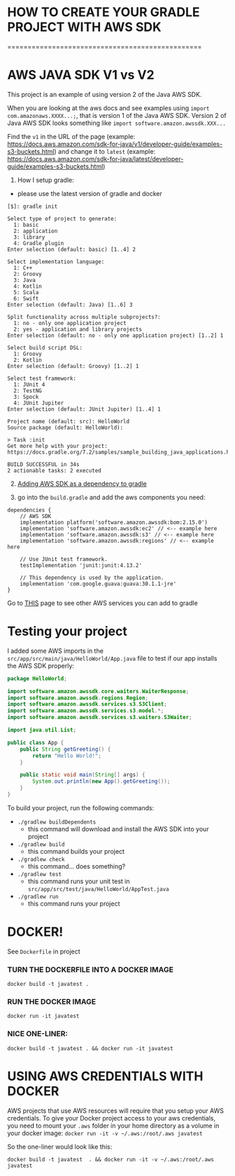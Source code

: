 # HOW TO CREATE YOUR GRADLE PROJECT WITH AWS SDK
================================================


# AWS JAVA SDK V1 vs V2
This project is an example of using version 2 of the Java AWS SDK.

When you are looking at the aws docs and see examples using `import com.amazonaws.XXXX...;`,
that is version 1 of the Java AWS SDK. Version 2 of Java AWS SDK looks something like `import software.amazon.awssdk.XXX...`

Find the `v1` in the URL of the page (example: https://docs.aws.amazon.com/sdk-for-java/v1/developer-guide/examples-s3-buckets.html) and change it to `latest` (example: https://docs.aws.amazon.com/sdk-for-java/latest/developer-guide/examples-s3-buckets.html)


1. How I setup gradle:

* please use the latest version of gradle and docker

```
[$]: gradle init

Select type of project to generate:
  1: basic
  2: application
  3: library
  4: Gradle plugin
Enter selection (default: basic) [1..4] 2

Select implementation language:
  1: C++
  2: Groovy
  3: Java
  4: Kotlin
  5: Scala
  6: Swift
Enter selection (default: Java) [1..6] 3

Split functionality across multiple subprojects?:
  1: no - only one application project
  2: yes - application and library projects
Enter selection (default: no - only one application project) [1..2] 1

Select build script DSL:
  1: Groovy
  2: Kotlin
Enter selection (default: Groovy) [1..2] 1

Select test framework:
  1: JUnit 4
  2: TestNG
  3: Spock
  4: JUnit Jupiter
Enter selection (default: JUnit Jupiter) [1..4] 1

Project name (default: src): HelloWorld
Source package (default: HelloWorld): 

> Task :init
Get more help with your project: https://docs.gradle.org/7.2/samples/sample_building_java_applications.html

BUILD SUCCESSFUL in 34s
2 actionable tasks: 2 executed
```

2. [Adding AWS SDK as a dependency to gradle](https://docs.aws.amazon.com/sdk-for-java/latest/developer-guide/setup-project-gradle.html)

3. go into the `build.gradle` and add the aws components you need:
```GRADLE
dependencies {
    // AWS SDK
    implementation platform('software.amazon.awssdk:bom:2.15.0')
    implementation 'software.amazon.awssdk:ec2' // <-- example here
    implementation 'software.amazon.awssdk:s3' // <-- example here
    implementation 'software.amazon.awssdk:regions' // <-- example here

    // Use JUnit test framework.
    testImplementation 'junit:junit:4.13.2'

    // This dependency is used by the application.
    implementation 'com.google.guava:guava:30.1.1-jre'
}
```

Go to [THIS](https://mvnrepository.com/artifact/software.amazon.awssdk/bom/2.17.50) page to see other AWS services you can add to gradle

# Testing your project

I added some AWS imports in the `src/app/src/main/java/HelloWorld/App.java` file to test if our app installs the AWS SDK properly:
```JAVA
package HelloWorld;

import software.amazon.awssdk.core.waiters.WaiterResponse;
import software.amazon.awssdk.regions.Region;
import software.amazon.awssdk.services.s3.S3Client;
import software.amazon.awssdk.services.s3.model.*;
import software.amazon.awssdk.services.s3.waiters.S3Waiter;

import java.util.List;

public class App {
    public String getGreeting() {
        return "Hello World!";
    }

    public static void main(String[] args) {
        System.out.println(new App().getGreeting());
    }
}
```

To build your project, run the following commands:
* `./gradlew buildDependents`
    * this command will download and install the AWS SDK into your project
* `./gradlew build` 
    * this command builds your project
* `./gradlew check`
    * this command... does something?
* `./gradlew test`
    * this command runs your unit test in `src/app/src/test/java/HelloWorld/AppTest.java`
* `./gradlew run`
    * this command runs your project

# DOCKER!
See `Dockerfile` in project

### TURN THE DOCKERFILE INTO A DOCKER IMAGE
`docker build -t javatest .`

### RUN THE DOCKER IMAGE
`docker run -it javatest`

### NICE ONE-LINER:
`docker build -t javatest . && docker run -it javatest`


# USING AWS CREDENTIALS WITH DOCKER
AWS projects that use AWS resources will require that you setup your AWS credentials. To give your Docker project access to your aws credentials, you need to mount your `.aws` folder in your home directory as a volume in your docker image:
`docker run -it -v ~/.aws:/root/.aws javatest`

So the one-liner would look like this:

`docker build -t javatest  . && docker run -it -v ~/.aws:/root/.aws javatest`
